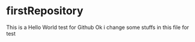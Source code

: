 # firstRepository
This is a Hello World test for Github
Ok i change some stuffs in this file for test
